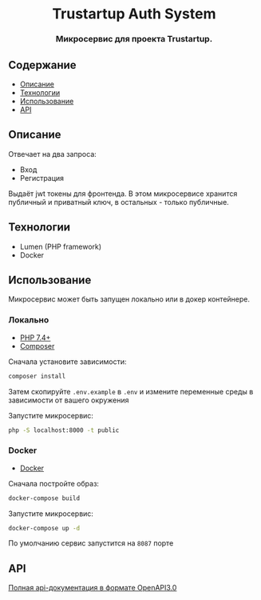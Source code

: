 <h1 align="center"> Trustartup Auth System </h1>

<h3 align="center">
  Микросервис для проекта Trustartup.
</h3>

## Содержание

-   [Описание](#описание)
-   [Технологии](#технологии)
-   [Использование](#использование)
-   [API](#api)

## Описание

Отвечает на два запроса:

-   Вход
-   Регистрация

Выдаёт jwt токены для фронтенда. В этом микросервисе хранится публичный и приватный ключ, в остальных - только публичные.

## Технологии

-   Lumen (PHP framework)
-   Docker

## Использование

Микросервис может быть запущен локально или в докер контейнере.

### Локально

-   [PHP 7.4+](https://www.php.net/downloads.php)
-   [Composer](https://getcomposer.org/download/)

Сначала установите зависимости:

```bash
composer install
```

Затем скопируйте `.env.example` в `.env` и измените переменные среды в зависимости от вашего окружения

Запустите микросервис:

```bash
php -S localhost:8000 -t public
```

### Docker

-   [Docker](https://www.docker.com/get-docker)

Сначала постройте образ:

```bash
docker-compose build
```

Запустите микросервис:

```bash
docker-compose up -d
```

По умолчанию сервис запустится на `8087` порте

## API

[Полная api-документация в формате OpenAPI3.0](https://www.getpostman.com/collections/55f7312f1709719beae1)
